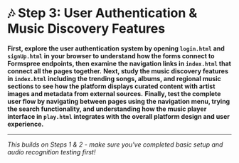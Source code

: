 # 🎶 Step 3: User Authentication & Music Discovery Features

**First, explore the user authentication system by opening `login.html` and `signUp.html` in your browser to understand how the forms connect to Formspree endpoints, then examine the navigation links in `index.html` that connect all the pages together.** **Next, study the music discovery features in `index.html` including the trending songs, albums, and regional music sections to see how the platform displays curated content with artist images and metadata from external sources.** **Finally, test the complete user flow by navigating between pages using the navigation menu, trying the search functionality, and understanding how the music player interface in `play.html` integrates with the overall platform design and user experience.**

---

*This builds on Steps 1 & 2 - make sure you've completed basic setup and audio recognition testing first!*
